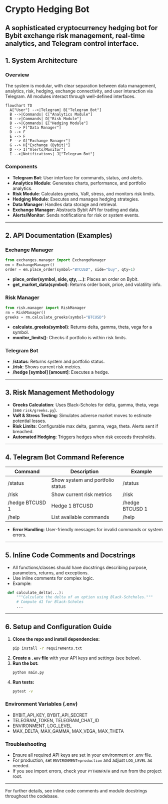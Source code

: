 # Crypto Hedging Bot

A sophisticated cryptocurrency hedging bot for Bybit exchange risk management, real-time analytics, and Telegram control interface. 
---

## 1. System Architecture

### Overview
The system is modular, with clear separation between data management, analytics, risk, hedging, exchange connectivity, and user interaction via Telegram. All modules interact through well-defined interfaces.

```mermaid
flowchart TD
  A["User"] -->|Telegram| B["Telegram Bot"]
  B -->|Commands| C["Analytics Module"]
  B -->|Commands| D["Risk Module"]
  B -->|Commands| E["Hedging Module"]
  C --> F["Data Manager"]
  D --> F
  E --> F
  F --> G["Exchange Manager"]
  G --> H["Exchange (Bybit)"]
  D --> I["Alerts/Monitor"]
  I -->|Notifications| J["Telegram Bot"]
```

### Components
- **Telegram Bot**: User interface for commands, status, and alerts.
- **Analytics Module**: Generates charts, performance, and portfolio analytics.
- **Risk Module**: Calculates greeks, VaR, stress, and monitors risk limits.
- **Hedging Module**: Executes and manages hedging strategies.
- **Data Manager**: Handles data storage and retrieval.
- **Exchange Manager**: Abstracts Bybit API for trading and data.
- **Alerts/Monitor**: Sends notifications for risk or system events.

---

## 2. API Documentation (Examples)

### Exchange Manager
```python
from exchanges.manager import ExchangeManager
em = ExchangeManager()
order = em.place_order(symbol="BTCUSD", side="buy", qty=1)
```
- **place_order(symbol, side, qty, ...)**: Places an order on Bybit.
- **get_market_data(symbol)**: Returns order book, price, and volatility info.

### Risk Manager
```python
from risk.manager import RiskManager
rm = RiskManager()
greeks = rm.calculate_greeks(symbol="BTCUSD")
```
- **calculate_greeks(symbol)**: Returns delta, gamma, theta, vega for a symbol.
- **monitor_limits()**: Checks if portfolio is within risk limits.

### Telegram Bot
- **/status**: Returns system and portfolio status.
- **/risk**: Shows current risk metrics.
- **/hedge [symbol] [amount]**: Executes a hedge.

---

## 3. Risk Management Methodology
- **Greeks Calculation**: Uses Black-Scholes for delta, gamma, theta, vega (see `risk/greeks.py`).
- **VaR & Stress Testing**: Simulates adverse market moves to estimate potential losses.
- **Risk Limits**: Configurable max delta, gamma, vega, theta. Alerts sent if breached.
- **Automated Hedging**: Triggers hedges when risk exceeds thresholds.

---

## 4. Telegram Bot Command Reference
| Command         | Description                        | Example                |
|-----------------|------------------------------------|------------------------|
| /status         | Show system and portfolio status   | /status                |
| /risk           | Show current risk metrics          | /risk                  |
| /hedge BTCUSD 1 | Hedge 1 BTCUSD                    | /hedge BTCUSD 1        |
| /help           | List available commands            | /help                  |

- **Error Handling**: User-friendly messages for invalid commands or system errors.

---

## 5. Inline Code Comments and Docstrings
- All functions/classes should have docstrings describing purpose, parameters, returns, and exceptions.
- Use inline comments for complex logic.
- Example:
```python
 def calculate_delta(...):
     """Calculate the delta of an option using Black-Schcholes."""
     # Compute d1 for Black-Scholes
     ...
```

---

## 6. Setup and Configuration Guide
1. **Clone the repo and install dependencies:**
   ```sh
   pip install -r requirements.txt
   ```
2. **Create a `.env` file** with your API keys and settings (see below).
3. **Run the bot:**
   ```sh
   python main.py
   ```
4. **Run tests:**
   ```sh
   pytest -v
   ```

### Environment Variables (.env)
- BYBIT_API_KEY, BYBIT_API_SECRET
- TELEGRAM_TOKEN, TELEGRAM_CHAT_ID
- ENVIRONMENT, LOG_LEVEL
- MAX_DELTA, MAX_GAMMA, MAX_VEGA, MAX_THETA

### Troubleshooting
- Ensure all required API keys are set in your environment or .env file.
- For production, set `ENVIRONMENT=production` and adjust `LOG_LEVEL` as needed.
- If you see import errors, check your `PYTHONPATH` and run from the project root.

---

For further details, see inline code comments and module docstrings throughout the codebase. 